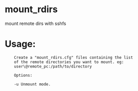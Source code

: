 mount_rdirs
===========

mount remote dirs with sshfs

Usage:
=====
        Create a "mount_rdirs.cfg" files containing the list
        of the remote directories you want to mount. eg:
        user\@remote_pc:/path/to/directory
        
        Options:
        
        -u Unmount mode.
